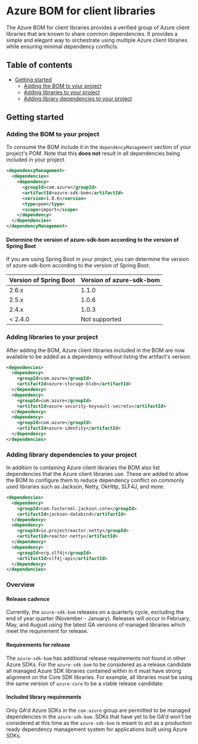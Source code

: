 # Azure BOM for client libraries
The Azure BOM for client libraries provides a verified group of Azure client libraries that are known to share common 
dependencies. It provides a simple and elegant way to orchestrate using multiple Azure client libraries while ensuring 
minimal dependency conflicts.

## Table of contents
- [Getting started](#getting-started)
  - [Adding the BOM to your project](#adding-the-bom-to-your-project)
  - [Adding libraries to your project](#adding-libraries-to-your-project)
  - [Adding library dependencies to your project](#adding-library-dependencies-to-your-project)

## Getting started

### Adding the BOM to your project

To consume the BOM include it in the `dependencyManagement` section of your project's POM. Note that this **does not**
result in all dependencies being included in your project.

```xml
<dependencyManagement>
  <dependencies>
    <dependency>
      <groupId>com.azure</groupId>
      <artifactId>azure-sdk-bom</artifactId>
      <version>1.0.6</version>
      <type>pom</type>
      <scope>import</scope>
    </dependency>
  </dependencies>
</dependencyManagement>
```

#### Determine the version of azure-sdk-bom according to the version of Spring Boot

If you are using Spring Boot in your project, you can determine the version of azure-sdk-bom according to the version of Spring Boot.

| Version of Spring Boot | Version of azure-sdk-bom |
| ---------------------- | ----------------------- |
| 2.6.x                  | 1.1.0                   |
| 2.5.x                  | 1.0.6                   |
| 2.4.x                  | 1.0.3                   |
| < 2.4.0                | Not supported           |

### Adding libraries to your project

After adding the BOM, Azure client libraries included in the BOM are now available to be added as a dependency without 
listing the artifact's version.

```xml
<dependencies>
  <dependency>
    <groupId>com.azure</groupId>
    <artifactId>azure-storage-blob</artifactId>
  </dependency>
  <dependency>
    <groupId>com.azure</groupId>
    <artifactId>azure-security-keyvault-secrets</artifactId>
  </dependency>
  <dependency>
    <groupId>com.azure</groupId>
    <artifactId>azure-identity</artifactId>
  </dependency>
</dependencies>
```

### Adding library dependencies to your project

In addition to containing Azure client libraries the BOM also list dependencies that the Azure client libraries use.
These are added to allow the BOM to configure them to reduce dependency conflict on commonly used libraries such as
Jackson, Netty, OkHttp, SLF4J, and more.

```xml
<dependencies>
  <dependency>
    <groupId>com.fasterxml.jackson.core</groupId>
    <artifactId>jackson-databind</artifactId>
  </dependency>
  <dependency>
    <groupId>io.projectreactor.netty</groupId>
    <artifactId>reactor-netty</artifactId>
  </dependency>
  <dependency>
    <groupId>org.slf4j</groupId>
    <artifactId>slf4j-api</artifactId>
  </dependency>
</dependencies>
```

### Overview

#### Release cadence

Currently, the `azure-sdk-bom` releases on a quarterly cycle, excluding the end of year quarter (November - January).
Releases will occur in February, May, and August using the latest GA versions of managed libraries which meet the
requirement for release.

#### Requirements for release

The `azure-sdk-bom` has additional release requirements not found in other Azure SDKs. For the `azure-sdk-bom` to be
considered as a release candidate all managed Azure SDK libraries contained within in it must have strong alignment
on the Core SDK libraries. For example, all libraries must be using the same version of `azure-core` to be a viable
release candidate.

#### Included library requirements

Only GA'd Azure SDKs in the `com.azure` group are permitted to be managed dependencies in the `azure-sdk-bom`. SDKs 
that have yet to be GA'd won't be considered at this time as the `azure-sdk-bom` is meant to act as a production ready 
dependency management system for applications built using Azure SDKs.
